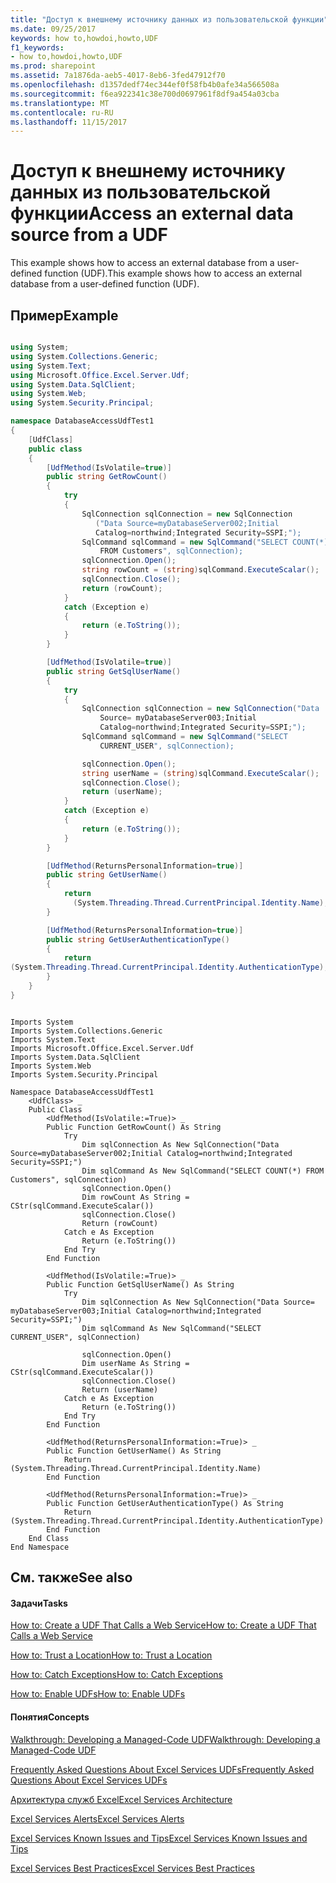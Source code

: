 ```yaml
---
title: "Доступ к внешнему источнику данных из пользовательской функции"
ms.date: 09/25/2017
keywords: how to,howdoi,howto,UDF
f1_keywords:
- how to,howdoi,howto,UDF
ms.prod: sharepoint
ms.assetid: 7a1876da-aeb5-4017-8eb6-3fed47912f70
ms.openlocfilehash: d1357dedf74ec344ef0f58fb4b0afe34a566508a
ms.sourcegitcommit: f6ea922341c38e700d0697961f8df9a454a03cba
ms.translationtype: MT
ms.contentlocale: ru-RU
ms.lasthandoff: 11/15/2017
---
```

# <a name="access-an-external-data-source-from-a-udf"></a><span data-ttu-id="d48c9-103">Доступ к внешнему источнику данных из пользовательской функции</span><span class="sxs-lookup"><span data-stu-id="d48c9-103">Access an external data source from a UDF</span></span>

<span data-ttu-id="d48c9-104">This example shows how to access an external database from a user-defined function (UDF).</span><span class="sxs-lookup"><span data-stu-id="d48c9-104">This example shows how to access an external database from a user-defined function (UDF).</span></span> 
  
    
    


## <a name="example"></a><span data-ttu-id="d48c9-105">Пример</span><span class="sxs-lookup"><span data-stu-id="d48c9-105">Example</span></span>


```cs

using System;
using System.Collections.Generic;
using System.Text;
using Microsoft.Office.Excel.Server.Udf;
using System.Data.SqlClient;
using System.Web;
using System.Security.Principal;

namespace DatabaseAccessUdfTest1
{
    [UdfClass]
    public class
    {
        [UdfMethod(IsVolatile=true)]
        public string GetRowCount()
        {
            try
            {
                SqlConnection sqlConnection = new SqlConnection
                   ("Data Source=myDatabaseServer002;Initial 
                   Catalog=northwind;Integrated Security=SSPI;");
                SqlCommand sqlCommand = new SqlCommand("SELECT COUNT(*) 
                    FROM Customers", sqlConnection);
                sqlConnection.Open();
                string rowCount = (string)sqlCommand.ExecuteScalar();
                sqlConnection.Close();
                return (rowCount);
            }
            catch (Exception e)
            {
                return (e.ToString());
            }
        }

        [UdfMethod(IsVolatile=true)]
        public string GetSqlUserName()
        {
            try
            {
                SqlConnection sqlConnection = new SqlConnection("Data 
                    Source= myDatabaseServer003;Initial 
                    Catalog=northwind;Integrated Security=SSPI;");
                SqlCommand sqlCommand = new SqlCommand("SELECT 
                    CURRENT_USER", sqlConnection);

                sqlConnection.Open();
                string userName = (string)sqlCommand.ExecuteScalar();
                sqlConnection.Close();
                return (userName);
            }
            catch (Exception e)
            {
                return (e.ToString());
            }
        }

        [UdfMethod(ReturnsPersonalInformation=true)]
        public string GetUserName()
        {
            return 
              (System.Threading.Thread.CurrentPrincipal.Identity.Name);
        }

        [UdfMethod(ReturnsPersonalInformation=true)]
        public string GetUserAuthenticationType()
        {
            return 
(System.Threading.Thread.CurrentPrincipal.Identity.AuthenticationType);
        }
    }
}
```


```VB.net

Imports System
Imports System.Collections.Generic
Imports System.Text
Imports Microsoft.Office.Excel.Server.Udf
Imports System.Data.SqlClient
Imports System.Web
Imports System.Security.Principal

Namespace DatabaseAccessUdfTest1
    <UdfClass> _
    Public Class
        <UdfMethod(IsVolatile:=True)> _
        Public Function GetRowCount() As String
            Try
                Dim sqlConnection As New SqlConnection("Data Source=myDatabaseServer002;Initial Catalog=northwind;Integrated Security=SSPI;")
                Dim sqlCommand As New SqlCommand("SELECT COUNT(*) FROM Customers", sqlConnection)
                sqlConnection.Open()
                Dim rowCount As String = CStr(sqlCommand.ExecuteScalar())
                sqlConnection.Close()
                Return (rowCount)
            Catch e As Exception
                Return (e.ToString())
            End Try
        End Function

        <UdfMethod(IsVolatile:=True)> _
        Public Function GetSqlUserName() As String
            Try
                Dim sqlConnection As New SqlConnection("Data Source= myDatabaseServer003;Initial Catalog=northwind;Integrated Security=SSPI;")
                Dim sqlCommand As New SqlCommand("SELECT CURRENT_USER", sqlConnection)

                sqlConnection.Open()
                Dim userName As String = CStr(sqlCommand.ExecuteScalar())
                sqlConnection.Close()
                Return (userName)
            Catch e As Exception
                Return (e.ToString())
            End Try
        End Function

        <UdfMethod(ReturnsPersonalInformation:=True)> _
        Public Function GetUserName() As String
            Return (System.Threading.Thread.CurrentPrincipal.Identity.Name)
        End Function

        <UdfMethod(ReturnsPersonalInformation:=True)> _
        Public Function GetUserAuthenticationType() As String
            Return (System.Threading.Thread.CurrentPrincipal.Identity.AuthenticationType)
        End Function
    End Class
End Namespace
```


## <a name="see-also"></a><span data-ttu-id="d48c9-106">См. также</span><span class="sxs-lookup"><span data-stu-id="d48c9-106">See also</span></span>


#### <a name="tasks"></a><span data-ttu-id="d48c9-107">Задачи</span><span class="sxs-lookup"><span data-stu-id="d48c9-107">Tasks</span></span>


  
    
    
 [<span data-ttu-id="d48c9-108">How to: Create a UDF That Calls a Web Service</span><span class="sxs-lookup"><span data-stu-id="d48c9-108">How to: Create a UDF That Calls a Web Service</span></span>](how-to-create-a-udf-that-calls-a-web-service.md)
  
    
    
 [<span data-ttu-id="d48c9-109">How to: Trust a Location</span><span class="sxs-lookup"><span data-stu-id="d48c9-109">How to: Trust a Location</span></span>](how-to-trust-a-location.md)
  
    
    
 [<span data-ttu-id="d48c9-110">How to: Catch Exceptions</span><span class="sxs-lookup"><span data-stu-id="d48c9-110">How to: Catch Exceptions</span></span>](how-to-catch-exceptions.md)
  
    
    
 [<span data-ttu-id="d48c9-111">How to: Enable UDFs</span><span class="sxs-lookup"><span data-stu-id="d48c9-111">How to: Enable UDFs</span></span>](how-to-enable-udfs.md)
#### <a name="concepts"></a><span data-ttu-id="d48c9-112">Понятия</span><span class="sxs-lookup"><span data-stu-id="d48c9-112">Concepts</span></span>


  
    
    
 [<span data-ttu-id="d48c9-113">Walkthrough: Developing a Managed-Code UDF</span><span class="sxs-lookup"><span data-stu-id="d48c9-113">Walkthrough: Developing a Managed-Code UDF</span></span>](walkthrough-developing-a-managed-code-udf.md)
  
    
    
 [<span data-ttu-id="d48c9-114">Frequently Asked Questions About Excel Services UDFs</span><span class="sxs-lookup"><span data-stu-id="d48c9-114">Frequently Asked Questions About Excel Services UDFs</span></span>](frequently-asked-questions-about-excel-services-udfs.md)
  
    
    
 [<span data-ttu-id="d48c9-115">Архитектура служб Excel</span><span class="sxs-lookup"><span data-stu-id="d48c9-115">Excel Services Architecture</span></span>](excel-services-architecture.md)
  
    
    
 [<span data-ttu-id="d48c9-116">Excel Services Alerts</span><span class="sxs-lookup"><span data-stu-id="d48c9-116">Excel Services Alerts</span></span>](excel-services-alerts.md)
  
    
    
 [<span data-ttu-id="d48c9-117">Excel Services Known Issues and Tips</span><span class="sxs-lookup"><span data-stu-id="d48c9-117">Excel Services Known Issues and Tips</span></span>](excel-services-known-issues-and-tips.md)
  
    
    
 [<span data-ttu-id="d48c9-118">Excel Services Best Practices</span><span class="sxs-lookup"><span data-stu-id="d48c9-118">Excel Services Best Practices</span></span>](excel-services-best-practices.md)
